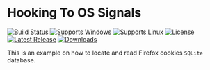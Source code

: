 # Hooking To OS Signals
[![Build Status](https://github.com/gcarreno/TestReadFirefoxCookies/actions/workflows/main.yaml/badge.svg?branch=main)](https://github.com/gcarreno/TestReadFirefoxCookies/actions)
[![Supports Windows](https://img.shields.io/badge/support-Windows-blue?logo=Windows)](https://github.com/gcarreno/TestReadFirefoxCookies/releases/latest)
[![Supports Linux](https://img.shields.io/badge/support-Linux-yellow?logo=Linux)](https://github.com/gcarreno/TestReadFirefoxCookies/releases/latest)
[![License](https://img.shields.io/github/license/gcarreno/TestReadFirefoxCookies)](https://github.com/gcarreno/TestReadFirefoxCookies/blob/main/LICENSE)
[![Latest Release](https://img.shields.io/github/v/release/gcarreno/TestReadFirefoxCookies?label=latest%20release)](https://github.com/gcarreno/TestReadFirefoxCookies/releases/latest)
[![Downloads](https://img.shields.io/github/downloads/gcarreno/TestReadFirefoxCookies/total)](https://github.com/gcarreno/TestReadFirefoxCookies/releases)

This is an example on how to locate and read Firefox cookies `SQLite` database.